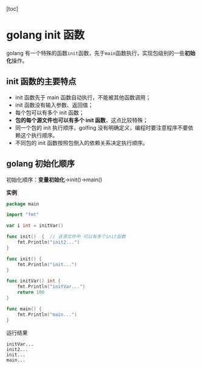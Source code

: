 [toc]

# golang init 函数

golang 有一个特殊的函数`init`函数，先于`main`函数执行，实现包级别的一些**初始化**操作。



## init 函数的主要特点

- init 函数先于 main 函数自动执行，不能被其他函数调用；
- init 函数没有输入参数、返回值；
- 每个包可以有多个 init 函数；
- **包的每个源文件也可以有多个 init 函数**，这点比较特殊；
- 同一个包的 init 执行顺序，golfing 没有明确定义，编程时要注意程序不要依赖这个执行顺序。
- 不同包的 init 函数按照包倒入的依赖关系决定执行顺序。



## golang 初始化顺序

初始化顺序：**变量初始化**->init()->main()

**实例**

```go
package main

import "fmt"

var i int = initVar()

func init()  {  // 该源文件中 可以有多个init函数
	fmt.Println("init2...")
}

func init() {
	fmt.Println("init...")
}

func initVar() int {
	fmt.Println("initVar...")
	return 100
}

func main() {
	fmt.Println("main...")
}

```

运行结果

```
initVar...
init2...
init...
main...

```

